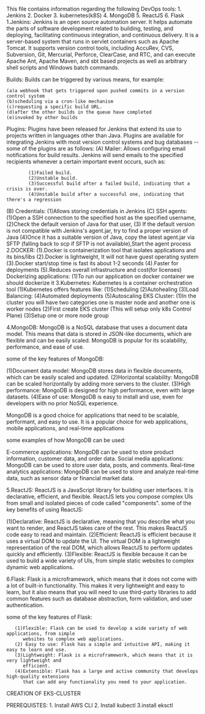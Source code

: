 This file contains information regarding the following DevOps tools:
     1. Jenkins
     2. Docker
     3. kubernetes(k8S)
     4. MongoDB
     5. ReactJS
     6. Flask
1.Jenkins: Jenkins is an open source automation server. It helps automate the parts of software development related to building, testing, and deploying, facilitating continuous integration, and continuous delivery. It is a server-based system that runs in servlet containers such as Apache Tomcat. It supports version control tools, including AccuRev, CVS, Subversion, Git, Mercurial, Perforce, ClearCase, and RTC, and can execute Apache Ant, Apache Maven, and sbt based projects as well as arbitrary shell scripts and Windows batch commands.

Builds: Builds can be triggered by various means, for example:

    (a)a webhook that gets triggered upon pushed commits in a version control system
    (b)scheduling via a cron-like mechanism
    (c)requesting a specific build URL.
    (d)after the other builds in the queue have completed
    (e)invoked by other builds

Plugins: Plugins have been released for Jenkins that extend its use to projects written in languages other than Java. Plugins are available for integrating Jenkins with most version control systems and bug databases
 --some of the plugins are as follows:
 (A) Mailer:
            Allows configuring email notifications for build results. Jenkins will send emails 
            to the specified recipients whenever a certain important event occurs, such as:

            (1)Failed build.
            (2)Unstable build.
            (3)Successful build after a failed build, indicating that a crisis is over.
            (4)Unstable build after a successful one, indicating that there's a regression
 (B) Credentials:
             (1)Allows storing credentials in Jenkins
 (C) SSH agents:
             (1)Open a SSH connection to the specified host as the specified username,
             (2)Check the default version of Java for that user,
             (3) If the default version is not compatible with Jenkins's 
                agent.jar, try to find a proper version of Java
             (4)Once it has a suitable version of Java, copy the latest agent.jar via SFTP (falling 
                back to scp if SFTP is not available),Start the agent process
2.DOCKER:
        (1).Docker is containerization tool that isolates applications and its bins/libs
        (2).Docker is lightweight, It will not have guest operating system
        (3).Docker start/stop time is fast its about 1-2 seconds
        (4).Faster for deployments
        (5).Reduces overall infrastructure and cost(for licenses)
Dockerizing applications:
        (1)To run our application on docker container we should dockerize it
3.Kubernetes:
            Kubernetes is a container orchestration tool 
          (1)Kubernetes offers features like:
                                             (1)Scheduling
                                             (2)Autohealing
                                             (3)Load Balancing:
                                             (4)Automated deployments
                                             (5)Autoscaling
EKS Cluster:
           (1)In the cluster you will have two categories one is master node and another one is worker nodes
(2)First create EKS cluster (This will setup only k8s Control Plane)
(3)Setup one or more node group


4.MongoDB:
MongoDB is a NoSQL database that uses a document data model. This means that data is stored in JSON-like documents, which are flexible and can be easily scaled. MongoDB is popular for its scalability, performance, and ease of use.

 some of the key features of MongoDB:

(1)Document data model: MongoDB stores data in flexible documents, which can be easily scaled and 
   updated.
(2)Horizontal scalability: MongoDB can be scaled horizontally by adding more servers to the 
   cluster.
(3)High performance: MongoDB is designed for high performance, even with large datasets.
(4)Ease of use: MongoDB is easy to install and use, even for developers with no prior NoSQL 
   experience.

MongoDB is a good choice for applications that need to be scalable, performant, and easy to use. It is a popular choice for web applications, mobile applications, and real-time applications  

some examples of how MongoDB can be used:

E-commerce applications: MongoDB can be used to store product information, customer data, and order data.
Social media applications: MongoDB can be used to store user data, posts, and comments.
Real-time analytics applications: MongoDB can be used to store and analyze real-time data, such as sensor data or financial market data.

5.ReactJS:
ReactJS is a JavaScript library for building user interfaces. It is declarative, efficient, and flexible. ReactJS lets you compose complex UIs from small and isolated pieces of code called "components".
some of the key benefits of using ReactJS:

(1)Declarative: ReactJS is declarative, meaning that you describe what you want to render, and 
   ReactJS takes care of the rest. This makes ReactJS code easy to read and maintain.
(2)Efficient: ReactJS is efficient because it uses a virtual DOM to update the UI. The virtual DOM 
   is a lightweight representation of the real DOM, which allows ReactJS to perform updates quickly 
   and efficiently.
(3)Flexible: ReactJS is flexible because it can be used to build a wide variety of UIs, from simple 
   static websites to complex dynamic web applications.

6.Flask:
        Flask is a microframework, which means that it does not come with a lot of built-in 
        functionality. This makes it very lightweight and easy to learn, but it also means that you 
        will need to use third-party libraries to add common features such as database abstraction, 
        form validation, and user authentication.

some of the key features of Flask:

       (1)Flexible: Flask can be used to develop a wide variety of web applications, from simple 
          websites to complex web applications.
       (2) Easy to use: Flask has a simple and intuitive API, making it easy to learn and use.
       (3)Lightweight: Flask is a microframework, which means that it is very lightweight and 
          efficient.
       (4)Extensible: Flask has a large and active community that develops high-quality extensions 
          that can add any functionality you need to your application.



CREATION OF EKS-CLUSTER

PREREQUISTES:
            1. Install AWS CLI
            2. Install kubectl
            3.install eksctl

 